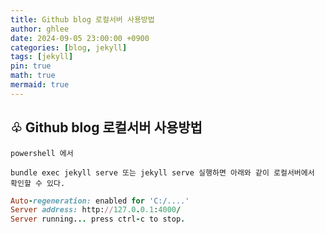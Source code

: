 ```yaml
---
title: Github blog 로컬서버 사용방법
author: ghlee
date: 2024-09-05 23:00:00 +0900
categories: [blog, jekyll]
tags: [jekyll]
pin: true
math: true
mermaid: true
---
```


## ♧ Github blog 로컬서버 사용방법

```
powershell 에서

bundle exec jekyll serve 또는 jekyll serve 실행하면 아래와 같이 로컬서버에서 확인할 수 있다.
```

```ruby
Auto-regeneration: enabled for 'C:/....'
Server address: http://127.0.0.1:4000/
Server running... press ctrl-c to stop.
```
